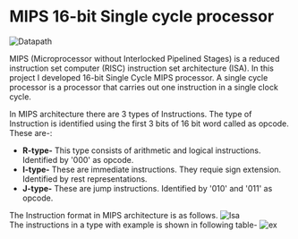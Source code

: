 # MIPS 16-bit Single cycle processor
![Datapath](https://user-images.githubusercontent.com/46645257/89717885-490d6780-d9d8-11ea-9fd3-756eed49fc36.png)

MIPS (Microprocessor without Interlocked Pipelined Stages) is a reduced instruction set computer (RISC) instruction set architecture (ISA). In this project I developed 16-bit Single Cycle MIPS processor. A single cycle processor is a processor that carries out one instruction in a single clock cycle.

In MIPS architecture there are 3 types of Instructions. The type of Instruction is identified using the first 3 bits of 16 bit word called as opcode. These are-:
* **R-type-** This type consists of arithmetic and logical instructions. Identified by '000' as opcode.
* **I-type-** These are immediate instructions. They requie sign extension. Identified by rest representations.
* **J-type-** These are jump instructions. Identified by '010' and '011' as opcode.

The Instruction format in MIPS architecture is as follows.
![Isa](https://user-images.githubusercontent.com/46645257/89718432-28dfa780-d9dc-11ea-8305-69c7240d7915.png)                             
The instructions in a type with example is shown in following table-
![ex](https://user-images.githubusercontent.com/46645257/89728724-0b96f180-da4d-11ea-86c3-14e4c0738469.png)
